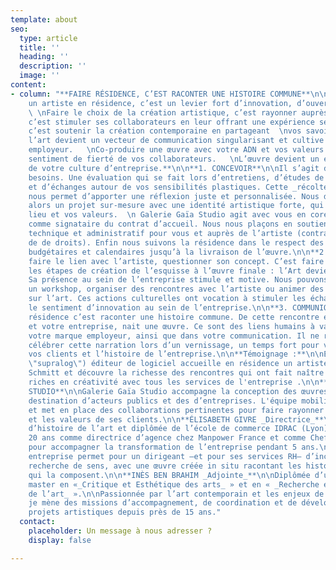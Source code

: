 ```yaml
---
template: about
seo:
  type: article
  title: ''
  heading: ''
  description: ''
  image: ''
content:
- column: "**FAIRE RÉSIDENCE, C’EST RACONTER UNE HISTOIRE COMMUNE**\n\n**Accueillir
    un artiste en résidence, c’est un levier fort d’innovation, d’ouverture et d’audace.
    \ \nFaire le choix de la création artistique, c’est rayonner auprès de sa clientèle,
    c’est stimuler ses collaborateurs en leur offrant une expérience sensible et
    c’est soutenir la création contemporaine en partageant  \nvos savoir-faire :
    l’art devient un vecteur de communication singularisant et cultive votre marque
    employeur.   \nCo-produire une œuvre avec votre ADN et vos valeurs sublime le
    sentiment de fierté de vos collaborateurs.   \nL’œuvre devient un élément concret
    de votre culture d’entreprise.**\n\n**1. CONCEVOIR**\n\nIl s’agit d’analyser vos
    besoins. Une évaluation qui se fait lors d’entretiens, d’études de vos espaces
    et d’échanges autour de vos sensibilités plastiques. Cette _récolte de matière_
    nous permet d’apporter une réflexion juste et personnalisée. Nous développons
    alors un projet sur-mesure avec une identité artistique forte, qui sublime votre
    lieu et vos valeurs.  \n Galerie Gaïa Studio agit avec vous en coresponsabilité
    comme signataire du contrat d’accueil. Nous nous plaçons en soutien critique,
    technique et administratif pour vous et auprès de l’artiste (contrats, cession
    de de droits). Enfin nous suivons la résidence dans le respect des contraintes
    budgétaires et calendaires jusqu’à la livraison de l’œuvre.\n\n**2. PRODUIRE**\n\nC’est
    faire le lien avec l’artiste, questionner son concept. C’est faire partie de toutes
    les étapes de création de l’esquisse à l’œuvre finale : l’Art devient un outil.
    Sa présence au sein de l’entreprise stimule et motive. Nous pouvons proposer
    un workshop, organiser des rencontres avec l’artiste ou animer des conférences
    sur l’art. Ces actions culturelles ont vocation à stimuler les échanges et développer
    le sentiment d’innovation au sein de l’entreprise.\n\n**3. COMMUNIQUER**\n\nFaire
    résidence c’est raconter une histoire commune. De cette rencontre entre un artiste
    et votre entreprise, nait une œuvre. Ce sont des liens humains à valoriser pour
    votre marque employeur, ainsi que dans votre communication. Il ne reste plus qu’a
    célébrer cette narration lors d’un vernissage, un temps fort pour vos collaborateurs,
    vos clients et l’histoire de l’entreprise.\n\n**Témoignage :**\n\nEntreprise [Supralog](https://www.reseau-entreprendre.org/fr/blog/artiste-plasticien-en-residence-dans-une-entreprise/
    \"supralog\") éditeur de logiciel accueille en résidence un artiste  Matthieu
    Schmitt et découvre la richesse des rencontres qui ont fait naître des interactions
    riches en créativité avec tous les services de l'entreprise .\n\n**GALERIE GAÏA
    STUDIO**\n\nGalerie Gaïa Studio accompagne la conception des œuvres d’art à
    destination d’acteurs publics et des d’entreprises. L'équipe mobilise des savoir-faire
    et met en place des collaborations pertinentes pour faire rayonner les ambitions
    et les valeurs de ses clients.\n\n**ÉLISABETH GIVRE _Directrice_**\n\nPassionnée
    d’histoire de l’art et diplômée de l’école de commerce IDRAC (Lyon), j’ai travaillé
    20 ans comme directrice d’agence chez Manpower France et comme Chef de projets
    pour accompagner la transformation de l’entreprise pendant 5 ans.\n\nL’art en
    entreprise permet pour un dirigeant –et pour ses services RH– d’incarner cette
    recherche de sens, avec une œuvre créée in situ racontant les histoires humaines
    qui la composent.\n\n**INÈS BEN BRAHIM _Adjointe_**\n\nDiplômée d’un double
    master en «_Critique et Esthétique des arts_ » et en « _Recherche et Histoire
    de l’art_ ».\n\nPassionnée par l’art contemporain et les enjeux de sa réception,
    je mène des missions d’accompagnement, de coordination et de développement de
    projets artistiques depuis près de 15 ans."
  contact:
    placeholder: Un message à nous adresser ?
    display: false

---
```

